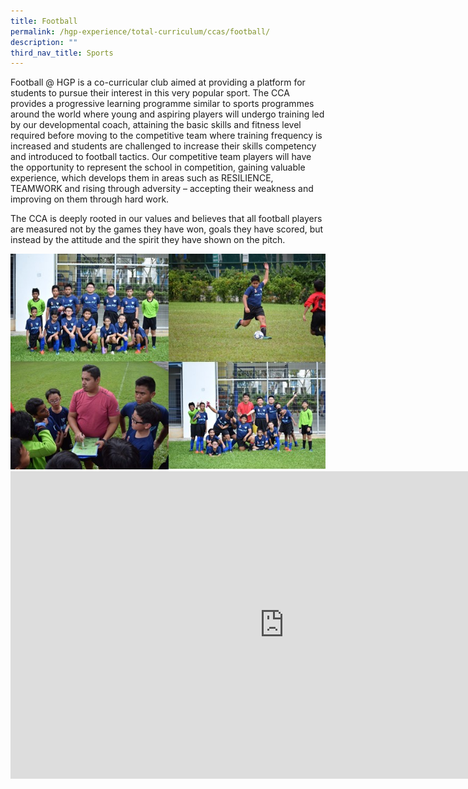 ```yaml
---
title: Football
permalink: /hgp-experience/total-curriculum/ccas/football/
description: ""
third_nav_title: Sports
---
```


<p>Football @ HGP is a co-curricular club aimed at providing a platform for students to pursue their interest in this very popular sport. The CCA provides a progressive learning programme similar to sports programmes around the world where young and aspiring players will undergo training led by our developmental coach, attaining the basic skills and fitness level required before moving to the competitive team where training frequency is increased and students are challenged to increase their skills competency and introduced to football tactics. Our competitive team players will have the opportunity to represent the school in competition, gaining valuable experience, which develops them in areas such as RESILIENCE, TEAMWORK and rising through adversity &ndash; accepting their weakness and improving on them through hard work.</p>
<p>The CCA is deeply rooted in our values and believes that all football players are measured not by the games they have won, goals they have scored, but instead by the attitude and the spirit they have shown on the pitch.&nbsp;</p>
<img src="/images/fb.jpg"><br>
<iframe width="875" height="492" src="https://www.youtube.com/embed/DgQEpvOcajQ" title="Football CCA Showcase" frameborder="0" allow="accelerometer; autoplay; clipboard-write; encrypted-media; gyroscope; picture-in-picture" allowfullscreen></iframe>